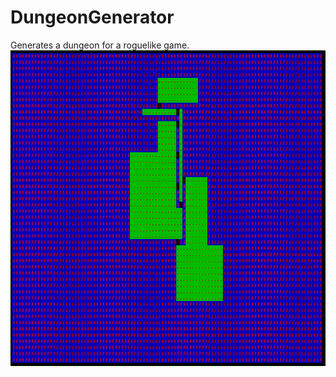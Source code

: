 # DungeonGenerator
Generates a dungeon for a roguelike game.
![My image](https://github.com/teemusy/DungeonGenerator/blob/master/first_version_example.png)